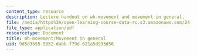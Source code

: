 ```yaml
---
content_type: resource
description: Lecture handout on wh-movement and movement in general.
file: /media/https%3A/open-learning-course-data-rc.s3.amazonaws.com/24-902-language-and-its-structure-ii-syntax-fall-2003/9d5d3b955852dabbf79d621a5d933d56_1124_handout_2.pdf
file_type: application/pdf
resourcetype: Document
title: Wh-movement/Movement in general
uid: 9d5d3b95-5852-dabb-f79d-621a5d933d56
---
```

